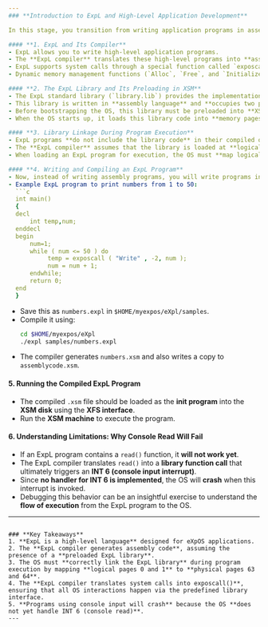 ```yaml
---
### **Introduction to ExpL and High-Level Application Development**

In this stage, you transition from writing application programs in assembly language to writing them in **ExpL (Experimental Language)**, a high-level language designed specifically for eXpOS. 

#### **1. ExpL and Its Compiler**
- ExpL allows you to write high-level application programs.
- The **ExpL compiler** translates these high-level programs into **assembly code compatible with eXpOS**.
- ExpL supports system calls through a special function called `exposcall()`, which acts as an interface between the application program and the OS.
- Dynamic memory management functions (`Alloc`, `Free`, and `Initialize`) are built into the ExpL language and are implemented as **library routines**.

#### **2. The ExpL Library and Its Preloading in XSM**
- The ExpL standard library (`library.lib`) provides the implementation of system calls and memory management functions.
- This library is written in **assembly language** and **occupies two pages of memory**.
- Before bootstrapping the OS, this library must be preloaded into **XSM disk blocks 13 and 14** using the **XFS interface**.
- When the OS starts up, it loads this library code into **memory pages 63 and 64**.

#### **3. Library Linkage During Program Execution**
- ExpL programs **do not include the library code** in their compiled output. Instead, they contain calls to library functions.
- The **ExpL compiler** assumes that the library is loaded at **logical address 0**.
- When loading an ExpL program for execution, the OS must **map logical pages 0 and 1 to physical pages 63 and 64**, ensuring correct linkage.

#### **4. Writing and Compiling an ExpL Program**
- Now, instead of writing assembly programs, you will write programs in ExpL and compile them into assembly.
- Example ExpL program to print numbers from 1 to 50:
  ```c
  int main()
  {
  decl
      int temp,num;
  enddecl
  begin
      num=1;
      while ( num <= 50 ) do
           temp = exposcall ( "Write" , -2, num );
           num = num + 1;
      endwhile;
      return 0;
  end
  }
  ```
- Save this as `numbers.expl` in `$HOME/myexpos/eXpl/samples`.
- Compile it using:
  ```sh
  cd $HOME/myexpos/eXpl
  ./expl samples/numbers.expl
  ```
- The compiler generates `numbers.xsm` and also writes a copy to `assemblycode.xsm`.

#### **5. Running the Compiled ExpL Program**
- The compiled `.xsm` file should be loaded as the **init program** into the **XSM disk** using the **XFS interface**.
- Run the **XSM machine** to execute the program.

#### **6. Understanding Limitations: Why Console Read Will Fail**
- If an ExpL program contains a `read()` function, it **will not work yet**.
- The ExpL compiler translates `read()` into a **library function call** that ultimately triggers an **INT 6 (console input interrupt)**.
- Since **no handler for INT 6 is implemented**, the OS will **crash** when this interrupt is invoked.
- Debugging this behavior can be an insightful exercise to understand the **flow of execution** from the ExpL program to the OS.

---
```

### **Key Takeaways**
1. **ExpL is a high-level language** designed for eXpOS applications.
2. The **ExpL compiler generates assembly code**, assuming the presence of a **preloaded ExpL library**.
3. The OS must **correctly link the ExpL library** during program execution by mapping **logical pages 0 and 1** to **physical pages 63 and 64**.
4. The **ExpL compiler translates system calls into exposcall()**, ensuring that all OS interactions happen via the predefined library interface.
5. **Programs using console input will crash** because the OS **does not yet handle INT 6 (console read)**.
---
